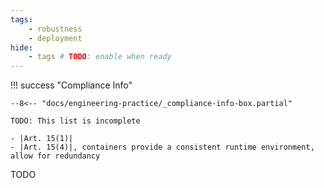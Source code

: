 ```yaml
---
tags:
    - robustness
    - deployment
hide:
    - tags # TODO: enable when ready
---
```


!!! success "Compliance Info"

    --8<-- "docs/engineering-practice/_compliance-info-box.partial"

    TODO: This list is incomplete

    - |Art. 15(1)|
    - |Art. 15(4)|, containers provide a consistent runtime environment, allow for redundancy

TODO

